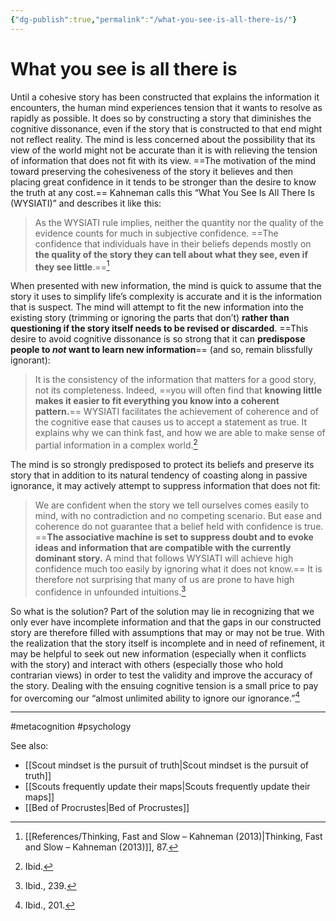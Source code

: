 ```yaml
---
{"dg-publish":true,"permalink":"/what-you-see-is-all-there-is/"}
---
```


# What you see is all there is

Until a cohesive story has been constructed that explains the information it encounters, the human mind experiences tension that it wants to resolve as rapidly as possible. It does so by constructing a story that diminishes the cognitive dissonance, even if the story that is constructed to that end might not reflect reality. The mind is less concerned about the possibility that its view of the world might not be accurate than it is with relieving the tension of information that does not fit with its view. ==The motivation of the mind toward preserving the cohesiveness of the story it believes and then placing great confidence in it tends to be stronger than the desire to know the truth at any cost.== Kahneman calls this “What You See Is All There Is (WYSIATI)” and describes it like this:

> As the WYSIATI rule implies, neither the quantity nor the quality of the evidence counts for much in subjective confidence. ==The confidence that individuals have in their beliefs depends mostly on **the quality of the story they can tell about what they see, even if they see little**.==[^1]

When presented with new information, the mind is quick to assume that the story it uses to simplify life’s complexity is accurate and it is the information that is suspect. The mind will attempt to fit the new information into the existing story (trimming or ignoring the parts that don’t) **rather than questioning if the story itself needs to be revised or discarded**. ==This desire to avoid cognitive dissonance is so strong that it can **predispose people to *not* want to learn new information**== (and so, remain blissfully ignorant):

> It is the consistency of the information that matters for a good story, not its completeness. Indeed, ==you will often find that **knowing little makes it easier to fit everything you know into a coherent pattern.**== WYSIATI facilitates the achievement of coherence and of the cognitive ease that causes us to accept a statement as true. It explains why we can think fast, and how we are able to make sense of partial information in a complex world.[^2]

The mind is so strongly predisposed to protect its beliefs and preserve its story that in addition to its natural tendency of coasting along in passive ignorance, it may actively attempt to suppress information that does not fit:

> We are confident when the story we tell ourselves comes easily to mind, with no contradiction and no competing scenario. But ease and coherence do not guarantee that a belief held with confidence is true. ==**The associative machine is set to suppress doubt and to evoke ideas and information that are compatible with the currently dominant story.** A mind that follows WYSIATI will achieve high confidence much too easily by ignoring what it does not know.== It is therefore not surprising that many of us are prone to have high confidence in unfounded intuitions.[^3]

So what is the solution? Part of the solution may lie in recognizing that we only ever have incomplete information and that the gaps in our constructed story are therefore filled with assumptions that may or may not be true. With the realization that the story itself is incomplete and in need of refinement, it may be helpful to seek out new information (especially when it conflicts with the story) and interact with others (especially those who hold contrarian views) in order to test the validity and improve the accuracy of the story. Dealing with the ensuing cognitive tension is a small price to pay for overcoming our “almost unlimited ability to ignore our ignorance.”[^4]

----
#metacognition #psychology 

See also:
- [[Scout mindset is the pursuit of truth\|Scout mindset is the pursuit of truth]]
- [[Scouts frequently update their maps\|Scouts frequently update their maps]]
- [[Bed of Procrustes\|Bed of Procrustes]]

[^1]: [[References/Thinking, Fast and Slow – Kahneman (2013)\|Thinking, Fast and Slow – Kahneman (2013)]], 87.
[^2]: Ibid.
[^3]: Ibid., 239.
[^4]: Ibid., 201.